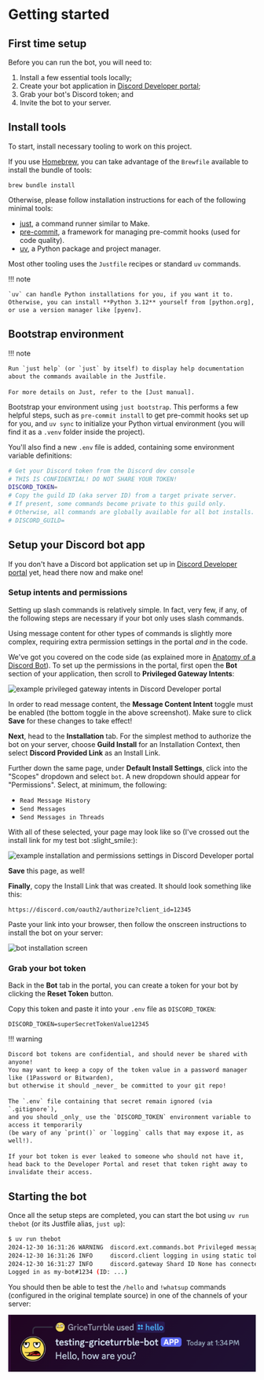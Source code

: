 # Getting started

## First time setup

Before you can run the bot, you will need to:

1. Install a few essential tools locally;
2. Create your bot application in [Discord Developer portal];
3. Grab your bot's Discord token; and
4. Invite the bot to your server.

## Install tools

To start, install necessary tooling to work on this project.

If you use [Homebrew],
you can take advantage of the `Brewfile` available
to install the bundle of tools:

```shell
brew bundle install
```

Otherwise, please follow installation instructions for each of the following minimal tools:

- [just], a command runner similar to Make.
- [pre-commit], a framework for managing pre-commit hooks (used for code quality).
- [uv], a Python package and project manager.

Most other tooling uses the `Justfile` recipes or standard `uv` commands.

!!! note

    `uv` can handle Python installations for you, if you want it to.
    Otherwise, you can install **Python 3.12** yourself from [python.org],
    or use a version manager like [pyenv].

## Bootstrap environment

!!! note

    Run `just help` (or `just` by itself) to display help documentation about the commands available in the Justfile.

    For more details on Just, refer to the [Just manual].

Bootstrap your environment using `just bootstrap`.
This performs a few helpful steps, such as `pre-commit install` to get pre-commit hooks set up for you,
and `uv sync` to initialize your Python virtual environment
(you will find it as a `.venv` folder inside the project).

You'll also find a new `.env` file is added,
containing some environment variable definitions:

```sh
# Get your Discord token from the Discord dev console
# THIS IS CONFIDENTIAL! DO NOT SHARE YOUR TOKEN!
DISCORD_TOKEN=
# Copy the guild ID (aka server ID) from a target private server.
# If present, some commands become private to this guild only.
# Otherwise, all commands are globally available for all bot installs.
# DISCORD_GUILD=
```

## Setup your Discord bot app

If you don't have a Discord bot application set up in [Discord Developer portal] yet,
head there now and make one!

### Setup intents and permissions

Setting up slash commands is relatively simple.
In fact, very few, if any, of the following steps are necessary if your bot only uses slash commands.

Using message content for other types of commands is slightly more complex,
requiring extra permission settings in the portal _and_ in the code.

We've got you covered on the code side (as explained more in [Anatomy of a Discord Bot](explore.md)).
To set up the permissions in the portal, first open the **Bot** section of your application,
then scroll to **Privileged Gateway Intents**:

![example privileged gateway intents in Discord Developer portal](imgs/privileged-gateway-intents.png)

In order to read message content, the **Message Content Intent** toggle must be enabled
(the bottom toggle in the above screenshot).
Make sure to click **Save** for these changes to take effect!

**Next**, head to the **Installation** tab.
For the simplest method to authorize the bot on your server,
choose **Guild Install** for an Installation Context,
then select **Discord Provided Link** as an Install Link.

Further down the same page, under **Default Install Settings**,
click into the "Scopes" dropdown and select `bot`.
A new dropdown should appear for "Permissions".
Select, at minimum, the following:

- `Read Message History`
- `Send Messages`
- `Send Messages in Threads`

With all of these selected, your page may look like so
(I've crossed out the install link for my test bot :slight_smile:):

![example installation and permissions settings in Discord Developer portal](imgs/installation-permissions.png)

**Save** this page, as well!

**Finally**, copy the Install Link that was created.
It should look something like this:

```
https://discord.com/oauth2/authorize?client_id=12345
```

Paste your link into your browser,
then follow the onscreen instructions to install the bot on your server:

![bot installation screen](imgs/install-screen.png)

### Grab your bot token

Back in the **Bot** tab in the portal, you can create a token for your bot
by clicking the **Reset Token** button.

Copy this token and paste it into your `.env` file as `DISCORD_TOKEN`:

```
DISCORD_TOKEN=superSecretTokenValue12345
```

!!! warning

    Discord bot tokens are confidential, and should never be shared with anyone!
    You may want to keep a copy of the token value in a password manager like (1Password or Bitwarden),
    but otherwise it should _never_ be committed to your git repo!

    The `.env` file containing that secret remain ignored (via `.gitignore`),
    and you should _only_ use the `DISCORD_TOKEN` environment variable to access it temporarily
    (be wary of any `print()` or `logging` calls that may expose it, as well!).

    If your bot token is ever leaked to someone who should not have it,
    head back to the Developer Portal and reset that token right away to invalidate their access.

## Starting the bot

Once all the setup steps are completed,
you can start the bot using `uv run thebot`
(or its Justfile alias, `just up`):

```sh
$ uv run thebot
2024-12-30 16:31:26 WARNING  discord.ext.commands.bot Privileged message content intent is missing, commands may not work as expected.
2024-12-30 16:31:26 INFO     discord.client logging in using static token
2024-12-30 16:31:27 INFO     discord.gateway Shard ID None has connected to Gateway (Session ID: ...).
Logged in as my-bot#1234 (ID: ...)
```

You should then be able to test the `/hello` and `!whatsup` commands
(configured in the original template source)
in one of the channels of your server:

![The test bot responding to /hello slash command](imgs/example-bot-hello.png)

[Discord Developer Portal]: https://discord.com/developers/applications
[just]: https://just.systems/
[just manual]: https://just.systems/man/en/
[pre-commit]: https://pre-commit.com/
[uv]: https://docs.astral.sh/uv/
[Homebrew]: https://brew.sh/
[python.org]: https://python.org/downloads
[pyenv]: https://github.com/pyenv/pyenv
